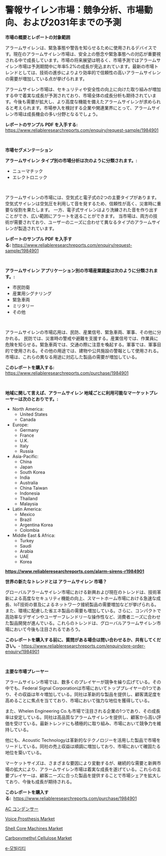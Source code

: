 <p><h1>警報サイレン市場：競争分析、市場動向、および2031年までの予測</h1></p><p><strong>市場の概要とレポートの対象範囲</strong></p>
<p><p>アラームサイレンは、緊急事態や警告を知らせるために使用されるデバイスです。現在のアラームサイレン市場は、安全上の懸念や緊急事態への対応が重要視される中で成長しています。市場の将来展望は明るく、市場予測ではアラームサイレン市場は予測期間中に年率5.2%の成長が見込まれています。最新の市場トレンドとしては、技術の進歩によりより効率的で信頼性の高いアラームサイレンの需要が増加している点が挙げられます。</p><p>アラームサイレン市場は、セキュリティや安全性の向上に向けた取り組みが増加する中で着実な成長が予測されており、市場全体の成長分析も期待されています。今後も需要が拡大し、より高度な機能を備えたアラームサイレンが求められると考えられます。市場参入を検討する企業や関連業界にとって、アラームサイレン市場は成長機会の多い分野となるでしょう。</p></p>
<p><strong>レポートのサンプル PDF を入手する:</strong> <a href="https://www.reliableresearchreports.com/enquiry/request-sample/1984901">https://www.reliableresearchreports.com/enquiry/request-sample/1984901</a></p>
<p>&nbsp;</p>
<p><strong>市場セグメンテーション</strong></p>
<p><strong>アラームサイレン タイプ別の市場分析は次のように分類されます。:</strong></p>
<p><ul><li>ニューマチック</li><li>エレクトロニック</li></ul></p>
<p>&nbsp;</p>
<p><p>アラームサイレンの市場には、空気式と電子式の2つの主要タイプがあります。 空気式サイレンは空気圧を利用して音を発するため、信頼性が高く、災害時に重要な役割を果たします。 一方、電子式サイレンはより洗練された音を作り出すことができ、広い範囲にアラートを送ることができます。 当市場は、両方の技術が需要されており、ユーザーのニーズに合わせて異なるタイプのアラームサイレンが製造されています。</p></p>
<p><strong>レポートのサンプル PDF を入手する:</strong>&nbsp;<a href="https://www.reliableresearchreports.com/enquiry/request-sample/1984901">https://www.reliableresearchreports.com/enquiry/request-sample/1984901</a></p>
<p>&nbsp;</p>
<p><strong> アラームサイレン アプリケーション別の市場産業調査は次のように分類されます。:</strong></p>
<p><ul><li>市民防衛</li><li>産業用シグナリング</li><li>緊急車両</li><li>ミリタリー</li><li>その他</li></ul></p>
<p>&nbsp;</p>
<p><p>アラームサイレンの市場応用は、民防、産業信号、緊急車両、軍事、その他に分かれる。 民防では、災害時の警戒や避難を支援する。産業信号では、作業員に危険を知らせる。緊急車両では、交通の際に注意を喚起する。軍事では、軍事目的で使用される。その他の用途では、建物や公共施設の警報として使用される。市場は、これらの異なる用途に対応した製品の需要が増加している。</p></p>
<p><strong>このレポートを購入する:</strong>&nbsp; <a href="https://www.reliableresearchreports.com/purchase/1984901">https://www.reliableresearchreports.com/purchase/1984901</a></p>
<p>&nbsp;</p>
<p><strong>地域に関して言えば、アラームサイレン 地域ごとに利用可能なマーケットプレーヤーは次のとおりです。:</strong></p>
<p><ul>
    <li>
        North America:
        <ul>
            <li>United States</li>
            <li>Canada</li>
        </ul>
    </li>
    <li>
        Europe:
        <ul>
            <li>Germany</li>
            <li>France</li>
            <li>U.K.</li>
            <li>Italy</li>
            <li>Russia</li>
        </ul>
    </li>
    <li>
        Asia-Pacific:
        <ul>
            <li>China</li>
            <li>Japan</li>
            <li>South Korea</li>
            <li>India</li>
            <li>Australia</li>
            <li>China Taiwan</li>
            <li>Indonesia</li>
            <li>Thailand</li>
            <li>Malaysia</li>
        </ul>
    </li>
    <li>
        Latin America:
        <ul>
            <li>Mexico</li>
            <li>Brazil</li>
            <li>Argentina Korea</li>
            <li>Colombia</li>
        </ul>
    </li>
    <li>
        Middle East & Africa:
        <ul>
            <li>Turkey</li>
            <li>Saudi</li>
            <li>Arabia</li>
            <li>UAE</li>
            <li>Korea</li>
        </ul>
    </li>
    </ul></p>
<p><strong><a href="https://www.reliableresearchreports.com/alarm-sirens-r1984901">https://www.reliableresearchreports.com/alarm-sirens-r1984901</a></strong>&nbsp;</p>
<p><strong>世界の新たなトレンドとは アラームサイレン 市場？</strong></p>
<p><p>グローバルアラームサイレン市場における新興および現在のトレンドは、技術革新による高度なセキュリティ機能の向上、スマートホーム市場における急速な成長、IoT技術の普及によるネットワーク接続製品の需要増加などが挙げられる。また、環境に配慮した省エネ製品の需要も増加している。さらに、コンパクトで高効率なデザインやユーザーフレンドリーな操作性など、消費者ニーズに合わせた製品開発が進んでいる。これらのトレンドは、グローバルアラームサイレン市場において今後も注目されるであろう。</p></p>
<p><strong>このレポートを購入する前に、質問がある場合は問い合わせるか、共有してください。</strong>- <a href="https://www.reliableresearchreports.com/enquiry/pre-order-enquiry/1984901">https://www.reliableresearchreports.com/enquiry/pre-order-enquiry/1984901</a></p>
<p>&nbsp;</p>
<p><strong>主要な市場プレーヤー</strong></p>
<p><p>アラームサイレン市場では、数多くのプレイヤーが競争を繰り広げている。その中でも、Federal Signal Corporationは市場においてトッププレイヤーの1つであり、その収益は年々増加している。同社は革新的な製品を提供し、顧客満足度を高めることに焦点を当てており、市場において強力な地位を獲得している。</p><p>また、Whelen Engineering Co.も市場で注目される企業の1つであり、その成長率は安定している。同社は高品質なアラームサイレンを提供し、顧客から高い評価を受けている。最新トレンドにも積極的に取り組み、市場において競争力を維持している。</p><p>他にも、Acoustic Technologyは革新的なテクノロジーを活用した製品で市場をリードしている。同社の売上収益は順調に増加しており、市場において確固たる地位を築いている。</p><p>マーケットサイズは、さまざまな要因により変動するが、継続的な需要と新興市場の拡大により、アラームサイレン市場は着実な成長を遂げている。これらの主要プレイヤーは、顧客ニーズに合った製品を提供することで市場シェアを拡大しており、今後も成長が期待される。</p></p>
<p><strong>このレポートを購入する:</strong>&nbsp;&nbsp;<a href="https://www.reliableresearchreports.com/purchase/1984901">https://www.reliableresearchreports.com/purchase/1984901</a></p>
<p><p><a href="https://github.com/joaejkdzgyljvo6/Market-Research-Report-List-1/blob/main/628947132884.md">AC コンデンサー</a></p><p><a href="https://fearless-okapi-6c8.notion.site/Voice-Prosthesis-Market-Furnishes-Information-on-Market-Share-Market-Trends-and-Market-Growth-2d9a516f2dfc4e908fa53a5338080ed0">Voice Prosthesis Market</a></p><p><a href="https://view.publitas.com/reportprime-1/shell-core-machines-market-exploring-market-share-market-trends-and-future-growth/">Shell Core Machines Market</a></p><p><a href="https://issuu.com/reportprime-2/docs/carboxymethyl-cellulose-market-size-2030.pptx">Carboxymethyl Cellulose Market</a></p><p><a href="https://github.com/vsap75a286l/Market-Research-Report-List-1/blob/main/675003730077.md">e-모빌리티</a></p></p>